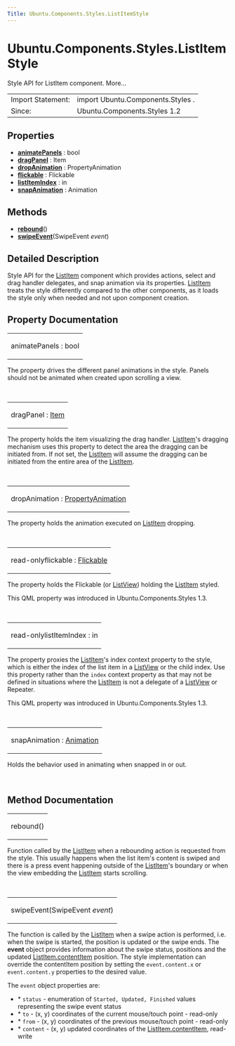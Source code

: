 ```yaml
---
Title: Ubuntu.Components.Styles.ListItemStyle
---
```


# Ubuntu.Components.Styles.ListItemStyle

<span class="subtitle"></span>
<!-- $$$ListItemStyle-brief -->
<p>Style API for ListItem component. More...</p>
<!-- @@@ListItemStyle -->
<table class="alignedsummary">
<tr><td class="memItemLeft rightAlign topAlign"> Import Statement:</td><td class="memItemRight bottomAlign"> import Ubuntu.Components.Styles .</td></tr><tr><td class="memItemLeft rightAlign topAlign"> Since:</td><td class="memItemRight bottomAlign">  Ubuntu.Components.Styles 1.2</td></tr></table><ul>
</ul>
<h2 id="properties">Properties</h2>
<ul>
<li class="fn"><b><b><a href="#animatePanels-prop">animatePanels</a></b></b> : bool</li>
<li class="fn"><b><b><a href="#dragPanel-prop">dragPanel</a></b></b> : Item</li>
<li class="fn"><b><b><a href="#dropAnimation-prop">dropAnimation</a></b></b> : PropertyAnimation</li>
<li class="fn"><b><b><a href="#flickable-prop">flickable</a></b></b> : Flickable</li>
<li class="fn"><b><b><a href="#listItemIndex-prop">listItemIndex</a></b></b> : in</li>
<li class="fn"><b><b><a href="#snapAnimation-prop">snapAnimation</a></b></b> : Animation</li>
</ul>
<h2 id="methods">Methods</h2>
<ul>
<li class="fn"><b><b><a href="#rebound-method">rebound</a></b></b>()</li>
<li class="fn"><b><b><a href="#swipeEvent-method">swipeEvent</a></b></b>(SwipeEvent <i>event</i>)</li>
</ul>
<!-- $$$ListItemStyle-description -->
<h2 id="details">Detailed Description</h2>
</p>
<p>Style API for the <a href="Ubuntu.Components.ListItem.md">ListItem</a> component which provides actions, select and drag handler delegates, and snap animation via its properties. <a href="Ubuntu.Components.ListItem.md">ListItem</a> treats the style differently compared to the other components, as it loads the style only when needed and not upon component creation.</p>
<!-- @@@ListItemStyle -->
<h2>Property Documentation</h2>
<!-- $$$animatePanels -->
<table class="qmlname"><tr valign="top" id="animatePanels-prop"><td class="tblQmlPropNode"><p><span class="name">animatePanels</span> : <span class="type">bool</span></p></td></tr></table><p>The property drives the different panel animations in the style. Panels should not be animated when created upon scrolling a view.</p>
<!-- @@@animatePanels -->
<br/>
<!-- $$$dragPanel -->
<table class="qmlname"><tr valign="top" id="dragPanel-prop"><td class="tblQmlPropNode"><p><span class="name">dragPanel</span> : <span class="type"><a href="../sdk-14.10/QtQuick.Item.md">Item</a></span></p></td></tr></table><p>The property holds the item visualizing the drag handler. <a href="Ubuntu.Components.ListItem.md">ListItem</a>'s dragging mechanism uses this property to detect the area the dragging can be initiated from. If not set, the <a href="Ubuntu.Components.ListItem.md">ListItem</a> will assume the dragging can be initiated from the entire area of the <a href="Ubuntu.Components.ListItem.md">ListItem</a>.</p>
<!-- @@@dragPanel -->
<br/>
<!-- $$$dropAnimation -->
<table class="qmlname"><tr valign="top" id="dropAnimation-prop"><td class="tblQmlPropNode"><p><span class="name">dropAnimation</span> : <span class="type"><a href="../sdk-14.10/QtQuick.PropertyAnimation.md">PropertyAnimation</a></span></p></td></tr></table><p>The property holds the animation executed on <a href="Ubuntu.Components.ListItem.md">ListItem</a> dropping.</p>
<!-- @@@dropAnimation -->
<br/>
<!-- $$$flickable -->
<table class="qmlname"><tr valign="top" id="flickable-prop"><td class="tblQmlPropNode"><p><span class="qmlreadonly">read-only</span><span class="name">flickable</span> : <span class="type"><a href="../sdk-14.10/QtQuick.Flickable.md">Flickable</a></span></p></td></tr></table><p>The property holds the Flickable (or <a href="../sdk-14.10/QtQuick.ListView.md">ListView</a>) holding the <a href="Ubuntu.Components.ListItem.md">ListItem</a> styled.</p>
<p>This QML property was introduced in  Ubuntu.Components.Styles 1.3.</p>
<!-- @@@flickable -->
<br/>
<!-- $$$listItemIndex -->
<table class="qmlname"><tr valign="top" id="listItemIndex-prop"><td class="tblQmlPropNode"><p><span class="qmlreadonly">read-only</span><span class="name">listItemIndex</span> : <span class="type">in</span></p></td></tr></table><p>The property proxies the <a href="Ubuntu.Components.ListItem.md">ListItem</a>'s index context property to the style, which is either the index of the list item in a <a href="../sdk-14.10/QtQuick.ListView.md">ListView</a> or the child index. Use this property rather than the <code>index</code> context property as that may not be defined in situations where the <a href="Ubuntu.Components.ListItem.md">ListItem</a> is not a delegate of a <a href="../sdk-14.10/QtQuick.ListView.md">ListView</a> or Repeater.</p>
<p>This QML property was introduced in  Ubuntu.Components.Styles 1.3.</p>
<!-- @@@listItemIndex -->
<br/>
<!-- $$$snapAnimation -->
<table class="qmlname"><tr valign="top" id="snapAnimation-prop"><td class="tblQmlPropNode"><p><span class="name">snapAnimation</span> : <span class="type"><a href="../sdk-14.10/QtQuick.Animation.md">Animation</a></span></p></td></tr></table><p>Holds the behavior used in animating when snapped in or out.</p>
<!-- @@@snapAnimation -->
<br/>
<h2>Method Documentation</h2>
<!-- $$$rebound -->
<table class="qmlname"><tr valign="top" id="rebound-method"><td class="tblQmlFuncNode"><p><span class="name">rebound</span>()</p></td></tr></table><p>Function called by the <a href="Ubuntu.Components.ListItem.md">ListItem</a> when a rebounding action is requested from the style. This usually happens when the list item's content is swiped and there is a press event happening outside of the <a href="Ubuntu.Components.ListItem.md">ListItem</a>'s boundary or when the view embedding the <a href="Ubuntu.Components.ListItem.md">ListItem</a> starts scrolling.</p>
<!-- @@@rebound -->
<br/>
<!-- $$$swipeEvent -->
<table class="qmlname"><tr valign="top" id="swipeEvent-method"><td class="tblQmlFuncNode"><p><span class="name">swipeEvent</span>(<span class="type">SwipeEvent</span><i> event</i>)</p></td></tr></table><p>The function is called by the <a href="Ubuntu.Components.ListItem.md">ListItem</a> when a swipe action is performed, i.e&#x2e; when the swipe is started, the position is updated or the swipe ends. The <b>event</b> object provides information about the swipe status, positions and the updated <a href="Ubuntu.Components.ListItem.md#contentItem-prop">ListItem.contentItem</a> position. The style implementation can override the contentItem position by setting the <code>event.content.x</code> or <code>event.content.y</code> properties to the desired value.</p>
<p>The <code>event</code> object properties are:</p>
<ul>
<li>* <code>status</code> - enumeration of <code>Started, Updated, Finished</code> values representing the swipe event status</li>
<li>* <code>to</code> - (x, y) coordinates of the current mouse/touch point - read-only</li>
<li>* <code>from</code> - (x, y) coordinates of the previous mouse/touch point - read-only</li>
<li>* <code>content</code> - (x, y) updated coordinates of the <a href="Ubuntu.Components.ListItem.md#contentItem-prop">ListItem.contentItem</a>, read-write</li>
</ul>
<!-- @@@swipeEvent -->
<br/>
